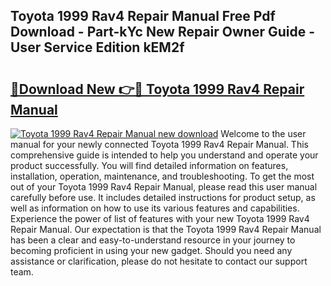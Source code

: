 ## Toyota 1999 Rav4 Repair Manual Free Pdf Download - Part-kYc New Repair Owner Guide - User Service Edition kEM2f

# <h2><a href="http://bc67301.oget.top/?id=Toyota+1999+Rav4+Repair+Manual">🔗Download New 👉🔴 Toyota 1999 Rav4 Repair Manual</a></h2>

[![Toyota 1999 Rav4 Repair Manual new download](https://i.imgur.com/5g1atiW.png)](http://bc67301.oget.top/?id=Toyota+1999+Rav4+Repair+Manual)
Welcome to the user manual for your newly connected Toyota 1999 Rav4 Repair Manual. This comprehensive guide is intended to help you understand and operate your product successfully. You will find detailed information on features, installation, operation, maintenance, and troubleshooting. To get the most out of your Toyota 1999 Rav4 Repair Manual, please read this user manual carefully before use. It includes detailed instructions for product setup, as well as information on how to use its various features and capabilities. Experience the power of list of features with your new Toyota 1999 Rav4 Repair Manual. Our expectation is that the Toyota 1999 Rav4 Repair Manual has been a clear and easy-to-understand resource in your journey to becoming proficient in using your new gadget. Should you need any assistance or clarification, please do not hesitate to contact our support team.
